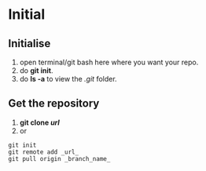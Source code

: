 # Initial
## Initialise
1. open terminal/git bash here where you want your repo.
2. do **git init**.
3. do **ls -a** to view the _.git_ folder.
## Get the repository
1. **git clone _url_**
2. or
```
git init
git remote add _url_
git pull origin _branch_name_
```

